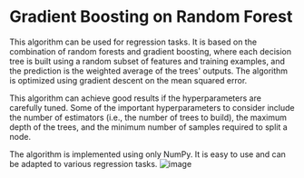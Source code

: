 # Gradient Boosting on Random Forest
This algorithm can be used for regression tasks. It is based on the combination of random forests and gradient boosting, where each decision tree is built using a random subset of features and training examples, and the prediction is the weighted average of the trees' outputs. The algorithm is optimized using gradient descent on the mean squared error.

This algorithm can achieve good results if the hyperparameters are carefully tuned. Some of the important hyperparameters to consider include the number of estimators (i.e., the number of trees to build), the maximum depth of the trees, and the minimum number of samples required to split a node.

The algorithm is implemented using only NumPy. It is easy to use and can be adapted to various regression tasks.
![image](https://user-images.githubusercontent.com/124432421/236643232-16a4ac84-4fe0-47b5-8cb3-60dbe6ebc95d.png)
